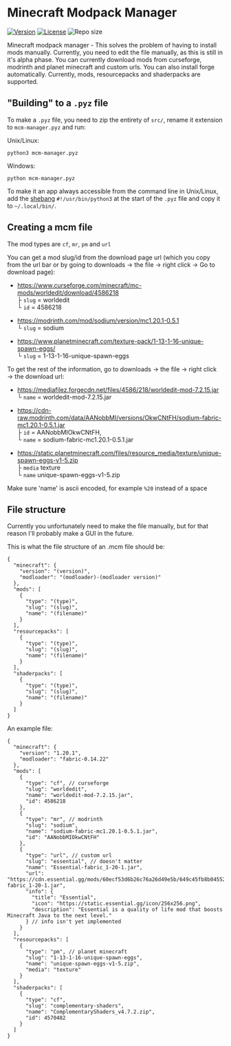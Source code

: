 # Minecraft Modpack Manager

[![Version](https://img.shields.io/github/v/release/tygoee/mcm-manager?display_name=tag)](https://github.com/tygoee/mcm-manager/releases/latest)
[![License](https://img.shields.io/github/license/tygoee/mcm-manager)](https://www.gnu.org/licenses/gpl-3.0.en.html)
![Repo size](https://img.shields.io/github/repo-size/tygoee/mcm-manager?logo=github)

Minecraft modpack manager - This solves the problem of having to install mods manually. Currently, you need to edit the file manually, as this is still in it's alpha phase. You can currently download mods from curseforge, modrinth and planet minecraft and custom urls. You can also install forge automatically. Currently, mods, resourcepacks and shaderpacks are supported.

## "Building" to a `.pyz` file

To make a `.pyz` file, you need to zip the entirety of `src/`, rename it extension to `mcm-manager.pyz` and run:

Unix/Linux:

```shell
python3 mcm-manager.pyz
```

Windows:

```shell
python mcm-manager.pyz
```

To make it an app always accessible from the command line in Unix/Linux, add the [shebang](<https://en.wikipedia.org/wiki/Shebang_(Unix)>) `#!/usr/bin/python3` at the start of the `.pyz` file and copy it to `~/.local/bin/`.

## Creating a mcm file

The mod types are `cf`, `mr`, `pm` and `url`

You can get a mod slug/id from the download page url (which you copy from the url bar or by going to downloads → the file → right click → Go to download page):

- https://www.curseforge.com/minecraft/mc-mods/worldedit/download/4586218  
  ├ `slug` = worldedit  
  └ `id` = 4586218

- https://modrinth.com/mod/sodium/version/mc1.20.1-0.5.1  
  └ `slug` = sodium
- https://www.planetminecraft.com/texture-pack/1-13-1-16-unique-spawn-eggs/  
  └ `slug` = 1-13-1-16-unique-spawn-eggs

To get the rest of the information, go to downloads → the file → right click → the download url:

- https://mediafilez.forgecdn.net/files/4586/218/worldedit-mod-7.2.15.jar  
  └ `name` = worldedit-mod-7.2.15.jar
- https://cdn-raw.modrinth.com/data/AANobbMI/versions/OkwCNtFH/sodium-fabric-mc1.20.1-0.5.1.jar  
  ├ `id` = AANobbMIOkwCNtFH,  
  └ `name` = sodium-fabric-mc1.20.1-0.5.1.jar

- https://static.planetminecraft.com/files/resource_media/texture/unique-spawn-eggs-v1-5.zip  
  ├ `media` texture  
  └ `name` unique-spawn-eggs-v1-5.zip

Make sure 'name' is ascii encoded, for example `%20` instead of a space

## File structure

Currently you unfortunately need to make the file manually, but for that reason I'll probably make a GUI in the future.

This is what the file structure of an .mcm file should be:

```jsonc
{
  "minecraft": {
    "version": "(version)",
    "modloader": "(modloader)-(modloader version)"
  },
  "mods": [
    {
      "type": "(type)",
      "slug": "(slug)",
      "name": "(filename)"
    }
  ],
  "resourcepacks": [
    {
      "type": "(type)",
      "slug": "(slug)",
      "name": "(filename)"
    }
  ],
  "shaderpacks": [
    {
      "type": "(type)",
      "slug": "(slug)",
      "name": "(filename)"
    }
  ]
}
```

An example file:

```jsonc
{
  "minecraft": {
    "version": "1.20.1",
    "modloader": "fabric-0.14.22"
  },
  "mods": [
    {
      "type": "cf", // curseforge
      "slug": "worldedit",
      "name": "worldedit-mod-7.2.15.jar",
      "id": 4586218
    },
    {
      "type": "mr", // modrinth
      "slug": "sodium",
      "name": "sodium-fabric-mc1.20.1-0.5.1.jar",
      "id": "AANobbMIOkwCNtFH"
    },
    {
      "type": "url", // custom url
      "slug": "essential", // doesn't matter
      "name": "Essential-fabric_1-20-1.jar",
      "url": "https://cdn.essential.gg/mods/60ecf53d6b26c76a26d49e5b/649c45fb8b045520b2c1c8b2/Essential-fabric_1-20-1.jar",
      "info": {
        "title": "Essential",
        "icon": "https://static.essential.gg/icon/256x256.png",
        "description": "Essential is a quality of life mod that boosts Minecraft Java to the next level."
      } // info isn't yet implemented
    }
  ],
  "resourcepacks": [
    {
      "type": "pm", // planet minecraft
      "slug": "1-13-1-16-unique-spawn-eggs",
      "name": "unique-spawn-eggs-v1-5.zip",
      "media": "texture"
    }
  ],
  "shaderpacks": [
    {
      "type": "cf",
      "slug": "complementary-shaders",
      "name": "ComplementaryShaders_v4.7.2.zip",
      "id": 4570482
    }
  ]
}
```
